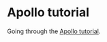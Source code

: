 # Apollo tutorial

Going through the [Apollo tutorial](http://apollographql.com/docs/tutorial/introduction.html).
